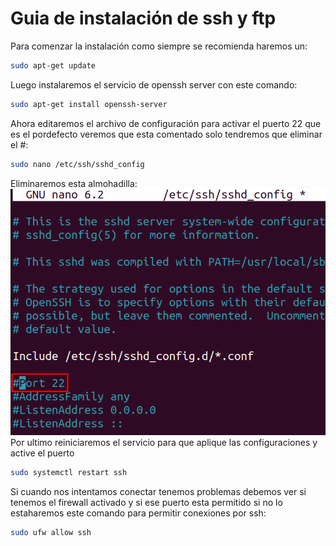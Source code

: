 # Guia de instalación de ssh y ftp
Para comenzar la instalación como siempre se recomienda haremos un:
```bash
sudo apt-get update
```
Luego instalaremos el servicio de openssh server con este comando:
```bash 
sudo apt-get install openssh-server
```
Ahora editaremos el archivo de configuración para activar el puerto 22 que es el pordefecto veremos que esta comentado solo tendremos que eliminar el #:
```bash 
sudo nano /etc/ssh/sshd_config
```
Eliminaremos esta almohadilla:
![ssh1](https://github.com/AlvaroAMGX/Practica_2_Trimestre_SRI/blob/main/capturas/ssh.png)
Por ultimo reiniciaremos el servicio para que aplique las configuraciones y active el puerto
```bash
sudo systemctl restart ssh
```
Si cuando nos intentamos conectar tenemos problemas debemos ver si tenemos el firewall activado y si ese puerto esta permitido si no lo estaharemos este comando para permitir conexiones por ssh:
```bash
sudo ufw allow ssh
```
